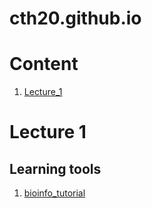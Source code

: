 # cth20.github.io

# Content
1. [Lecture_1](#lecture-1)

# Lecture 1

## Learning tools
1. [bioinfo_tutorial](https://cloud.tsinghua.edu.cn/d/ad22768345664924b202/?p=%2FFiles&mode=list)

